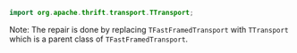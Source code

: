 ```java
import org.apache.thrift.transport.TTransport;
```
Note: The repair is done by replacing `TFastFramedTransport` with `TTransport` which is a parent class of `TFastFramedTransport`.